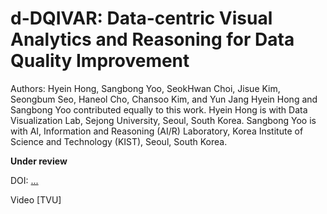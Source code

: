 # d-DQIVAR: Data-centric Visual Analytics and Reasoning for Data Quality Improvement 

Authors: Hyein Hong, Sangbong Yoo, SeokHwan Choi, Jisue Kim, Seongbum Seo, Haneol Cho, Chansoo Kim, and Yun Jang
Hyein Hong and Sangbong Yoo contributed equally to this work.
Hyein Hong is with Data Visualization Lab, Sejong University, Seoul, South Korea.
Sangbong Yoo is with AI, Information and Reasoning (AI/R) Laboratory, Korea Institute of Science and Technology (KIST), Seoul, South Korea.

**Under review**

DOI: [...](...)


Video
[TVU]
